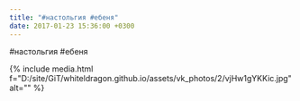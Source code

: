 ```yaml
---
title: "#настольгия #ебеня"
date: 2017-01-23 15:36:00 +0300
---
```


#настольгия #ебеня

{% include media.html f="D:/site/GiT/whiteldragon.github.io/assets/vk_photos/2/vjHw1gYKKic.jpg" alt="" %}
